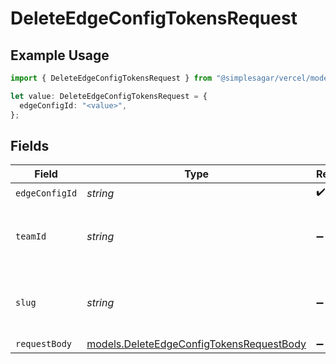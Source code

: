 # DeleteEdgeConfigTokensRequest

## Example Usage

```typescript
import { DeleteEdgeConfigTokensRequest } from "@simplesagar/vercel/models/deleteedgeconfigtokensop.js";

let value: DeleteEdgeConfigTokensRequest = {
  edgeConfigId: "<value>",
};
```

## Fields

| Field                                                                                      | Type                                                                                       | Required                                                                                   | Description                                                                                |
| ------------------------------------------------------------------------------------------ | ------------------------------------------------------------------------------------------ | ------------------------------------------------------------------------------------------ | ------------------------------------------------------------------------------------------ |
| `edgeConfigId`                                                                             | *string*                                                                                   | :heavy_check_mark:                                                                         | N/A                                                                                        |
| `teamId`                                                                                   | *string*                                                                                   | :heavy_minus_sign:                                                                         | The Team identifier to perform the request on behalf of.                                   |
| `slug`                                                                                     | *string*                                                                                   | :heavy_minus_sign:                                                                         | The Team slug to perform the request on behalf of.                                         |
| `requestBody`                                                                              | [models.DeleteEdgeConfigTokensRequestBody](../models/deleteedgeconfigtokensrequestbody.md) | :heavy_minus_sign:                                                                         | N/A                                                                                        |
